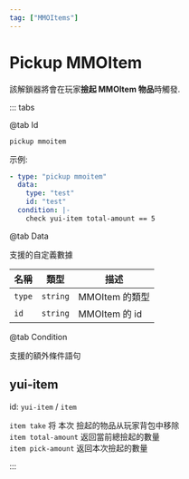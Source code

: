 ```yaml
---
tag: ["MMOItems"]
---
```


# Pickup MMOItem

該解鎖器將會在玩家**撿起 MMOItem 物品**時觸發.

::: tabs

@tab Id

`pickup mmoitem`

示例:

```yaml
- type: "pickup mmoitem"
  data:
    type: "test"
    id: "test"
  condition: |-
    check yui-item total-amount == 5
```

@tab Data

支援的自定義數據

| 名稱 | 類型 | 描述 |
| --- | --- | --- |
| `type` | `string` | MMOItem 的類型 |
| `id` | `string` | MMOItem 的 id |

@tab Condition

支援的額外條件語句

## yui-item

id: `yui-item` / `item`  

`item take` 将 本次 撿起的物品从玩家背包中移除  
`item total-amount` 返回當前總撿起的數量  
`item pick-amount` 返回本次撿起的數量

:::